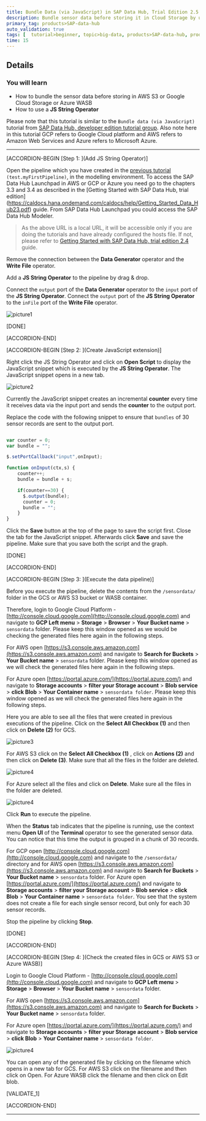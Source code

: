 ```yaml
---
title: Bundle Data (via JavaScript) in SAP Data Hub, Trial Edition 2.5
description: Bundle sensor data before storing it in Cloud Storage by using SAP Data Hub, trial edition 2.5.
primary_tag: products>SAP-data-hub
auto_validation: true
tags: [  tutorial>beginner, topic>big-data, products>SAP-data-hub, products>SAP-vora ]
time: 15
---
```


## Details
### You will learn  
- How to bundle the sensor data before storing in AWS S3 or Google Cloud Storage or Azure WASB
- How to use a **JS String Operator**

Please note that this tutorial is similar to the `Bundle data (via JavaScript)` tutorial from [SAP Data Hub, developer edition tutorial group](https://developers.sap.com/group.datahub-pipelines.html).
Also note here in this tutorial GCP refers to Google Cloud platform and AWS refers to Amazon Web Services and Azure refers to Microsoft Azure.

---

[ACCORDION-BEGIN [Step 1: ](Add JS String Operator)]

Open the pipeline which you have created in the [previous tutorial](datahub-trial-v2-pipelines-part01) `(test.myFirstPipeline)`, in the modelling environment. To access the SAP Data Hub Launchpad in AWS or GCP or Azure you need go to the chapters 3.3 and 3.4 as described in the [Getting Started with SAP Data Hub, trial edition] (https://caldocs.hana.ondemand.com/caldocs/help/Getting_Started_Data_Hub23.pdf) guide. From SAP Data Hub Launchpad you could access the SAP Data Hub Modeler.

>As the above URL is a local URL, it will be accessible only if you are doing the tutorials and have already configured the hosts file. If not, please refer to [Getting Started with SAP Data Hub, trial edition 2.4](https://caldocs.hana.ondemand.com/caldocs/help/Getting_Started_Data_Hub23.pdf) guide.

Remove the connection between the **Data Generator** operator and the **Write File** operator.

Add a **JS String Operator** to the pipeline by drag & drop.

Connect the `output` port of the **Data Generator** operator to the `input` port of the **JS String Operator**. Connect the `output` port of the **JS String Operator** to the `inFile` port of the **Write File** operator.

![picture1](datahub-trial-v2-pipelines-part03-1.png)

[DONE]

[ACCORDION-END]

[ACCORDION-BEGIN [Step 2: ](Create JavaScript extension)]

Right click the JS String Operator and click on **Open Script** to display the JavaScript snippet which is executed by the **JS String Operator**. The JavaScript snippet opens in a new tab.

![picture2](datahub-trial-v2-pipelines-part03-2.png)

Currently the JavaScript snippet creates an incremental **counter** every time it receives data via the input port and sends the **counter** to the output port.

Replace the code with the following snippet to ensure that `bundles` of 30 sensor records are sent to the output port.

```javascript

var counter = 0;
var bundle = "";

$.setPortCallback("input",onInput);

function onInput(ctx,s) {
    counter++;
    bundle = bundle + s;

    if(counter==30) {
      $.output(bundle);
      counter = 0;
      bundle = "";
    }
}
```
Click the **Save** button at the top of the page to save the script first. Close the tab for the JavaScript snippet. Afterwards click **Save** and save the pipeline. Make sure that you save both the script and the graph.

[DONE]

[ACCORDION-END]


[ACCORDION-BEGIN [Step 3: ](Execute the data pipeline)]

Before you execute the pipeline, delete the contents from the `/sensordata/` folder in the GCS or AWS S3 bucket or WASB container.

Therefore, login to Google Cloud Platform - [http://console.cloud.google.com](http://console.cloud.google.com) and navigate to **GCP Left menu** > **Storage** > **Browser** > **Your Bucket name** > `sensordata` folder. Please keep this window opened as we would be checking the generated files here again in the following steps.

For AWS open [https://s3.console.aws.amazon.com](https://s3.console.aws.amazon.com) and navigate to **Search for Buckets** > **Your Bucket name** > `sensordata` folder. Please keep this window opened as we will check the generated files here again in the following steps.

For Azure open [https://portal.azure.com/](https://portal.azure.com/) and navigate to **Storage accounts** > **filter your Storage account** > **Blob service** > **click Blob** > **Your Container name** > `sensordata folder`. Please keep this window opened as we will check the generated files here again in the following steps.

Here you are able to see all the files that were created in previous executions of the pipeline. Click on the **Select All Checkbox (1)** and then click on  **Delete (2)** for GCS.

![picture3](datahub-trial-v2-pipelines-part03-3.png)

 For AWS S3 click on the **Select All Checkbox (1)** , click on **Actions (2)** and then click on **Delete (3)**. Make sure that all the files in the folder are deleted.

![picture4](datahub-trial-v2-pipelines-part03-5.png)

For Azure select all the files and click on **Delete**. Make sure all the files in the folder are deleted.

![picture4](datahub-trial-v2-pipelines-part03-6.png)

Click **Run** to execute the pipeline.

When the **Status** tab indicates that the pipeline is running, use the context menu **Open UI** of the **Terminal** operator to see the generated sensor data. You can notice that this time the output is grouped in a chunk of 30 records.

For GCP open [http://console.cloud.google.com](http://console.cloud.google.com) and navigate to the `/sensordata/` directory and for AWS open [https://s3.console.aws.amazon.com](https://s3.console.aws.amazon.com) and navigate to **Search for Buckets** > **Your Bucket name** > `sensordata` folder. For Azure open [https://portal.azure.com/](https://portal.azure.com/) and navigate to **Storage accounts** > **filter your Storage account** > **Blob service** > **click Blob** > **Your Container name** > `sensordata folder`. You see that the system does not create a file for each single sensor record, but only for each 30 sensor records.

Stop the pipeline by clicking **Stop**.

[DONE]

[ACCORDION-END]

[ACCORDION-BEGIN [Step 4: ](Check the created files in GCS or AWS S3 or Azure WASB)]

Login to Google Cloud Platform - [http://console.cloud.google.com](http://console.cloud.google.com) and navigate to **GCP Left menu** > **Storage** > **Browser** > **Your Bucket name** > `sensordata` folder.

For AWS open [https://s3.console.aws.amazon.com](https://s3.console.aws.amazon.com) and navigate to **Search for Buckets** > **Your Bucket name** > `sensordata` folder.

For Azure open [https://portal.azure.com/](https://portal.azure.com/) and navigate to **Storage accounts** > **filter your Storage account** > **Blob service** > **click Blob** > **Your Container name** > `sensordata folder`.

![picture4](datahub-trial-v2-pipelines-part03-4.png)

You can open any of the generated file by clicking on the filename which opens in a new tab for GCS. For AWS S3 click on the filename and then click on Open. For Azure WASB click the filename and then click on Edit blob.


[VALIDATE_1]

[ACCORDION-END]

---
